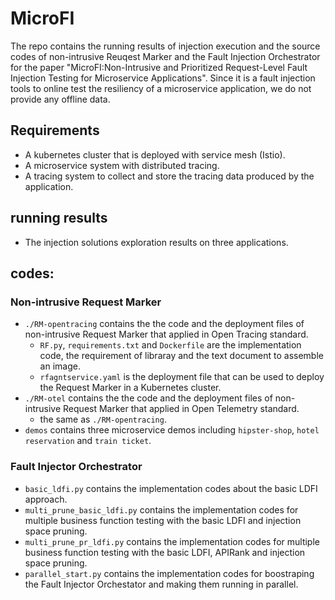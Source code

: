 # MicroFI
The repo contains the running results of injection execution and the source codes of non-intrusive Reuqest Marker and the Fault Injection Orchestrator for the paper "MicroFI:Non-Intrusive and Prioritized Request-Level Fault Injection Testing for Microservice Applications". Since it is a fault injection tools to online test the resiliency of a microservice application, we do not provide any offline data. 
## Requirements
- A kubernetes cluster that is deployed with service mesh (Istio).
- A microservice system with distributed tracing.
- A tracing system to collect and store the tracing data produced by the application.
## running results

- The injection solutions exploration results on three applications.

## codes:

### Non-intrusive Request Marker

- `./RM-opentracing` contains the the code and the deployment files of non-intrusive Request Marker that applied in Open Tracing standard. 
    - `RF.py`, `requirements.txt` and `Dockerfile` are the implementation code, the requirement of libraray and the text document to assemble an image.
    - `rfagntservice.yaml` is the deployment file that can be used to deploy the Request Marker in a Kubernetes cluster.
- `./RM-otel` contains the the code and the deployment files of non-intrusive Request Marker that applied in Open Telemetry standard. 
    - the same as `./RM-opentracing`.
- `demos` contains three microservice demos including `hipster-shop`, `hotel reservation` and `train ticket`.
### Fault Injector Orchestrator
- `basic_ldfi.py` contains the implementation codes about the basic LDFI approach.
- `multi_prune_basic_ldfi.py` contains the implementation codes for multiple business function testing with the basic LDFI and injection space pruning.
- `multi_prune_pr_ldfi.py` contains the implementation codes for multiple business function testing with the basic LDFI, APIRank and injection space pruning.
- `parallel_start.py` contains the implementation codes for boostraping the Fault Injector Orchestator and making them running in parallel.
